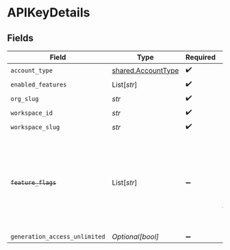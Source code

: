 # APIKeyDetails


## Fields

| Field                                                                                                                   | Type                                                                                                                    | Required                                                                                                                | Description                                                                                                             |
| ----------------------------------------------------------------------------------------------------------------------- | ----------------------------------------------------------------------------------------------------------------------- | ----------------------------------------------------------------------------------------------------------------------- | ----------------------------------------------------------------------------------------------------------------------- |
| `account_type`                                                                                                          | [shared.AccountType](../../models/shared/accounttype.md)                                                                | :heavy_check_mark:                                                                                                      | N/A                                                                                                                     |
| `enabled_features`                                                                                                      | List[*str*]                                                                                                             | :heavy_check_mark:                                                                                                      | N/A                                                                                                                     |
| `org_slug`                                                                                                              | *str*                                                                                                                   | :heavy_check_mark:                                                                                                      | N/A                                                                                                                     |
| `workspace_id`                                                                                                          | *str*                                                                                                                   | :heavy_check_mark:                                                                                                      | N/A                                                                                                                     |
| `workspace_slug`                                                                                                        | *str*                                                                                                                   | :heavy_check_mark:                                                                                                      | N/A                                                                                                                     |
| ~~`feature_flags`~~                                                                                                     | List[*str*]                                                                                                             | :heavy_minus_sign:                                                                                                      | : warning: ** DEPRECATED **: This will be removed in a future release, please migrate away from it as soon as possible. |
| `generation_access_unlimited`                                                                                           | *Optional[bool]*                                                                                                        | :heavy_minus_sign:                                                                                                      | N/A                                                                                                                     |